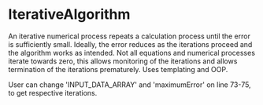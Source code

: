 # IterativeAlgorithm
An iterative numerical process repeats a calculation process until the error is sufficiently small. Ideally, the error reduces as the iterations proceed and the algorithm works as intended. Not all equations and numerical processes iterate towards zero, this allows monitoring of the iterations and allows termination of the iterations prematurely. Uses templating and OOP.

User can change 'INPUT_DATA_ARRAY' and 'maximumError' on line 73-75, to get respective iterations.
